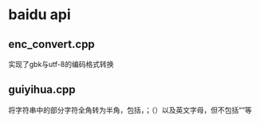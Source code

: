 # baidu api
## enc_convert.cpp
实现了gbk与utf-8的编码格式转换
## guiyihua.cpp
将字符串中的部分字符全角转为半角，包括，；（）以及英文字母，但不包括“”等
